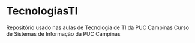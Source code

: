 # TecnologiasTI
Repositório usado nas aulas de Tecnologia de TI da PUC Campinas
Curso de Sistemas de Informação da PUC Campinas
